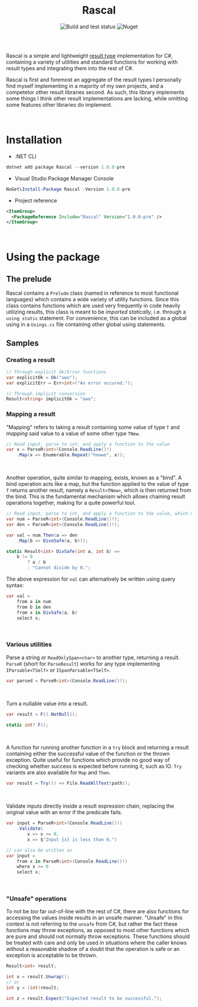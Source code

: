<div align="center">
    <h1>Rascal</h1>
    <img alt="Build and test status" src="https://img.shields.io/github/actions/workflow/status/thinker227/Rascal/build-test.yml?style=for-the-badge&label=Build%20%26%20Test">
    <img alt="Nuget" src="https://img.shields.io/nuget/vpre/Rascal?style=for-the-badge&label=Nuget%3A%20Rascal">
</div>

<br></br>

Rascal is a simple and lightweight [result type](https://www.youtube.com/watch?v=srQt1NAHYC0&t=1018s) implementation for C#, containing a variety of utilities and standard functions for working with result types and integrating them into the rest of C#.

Rascal is first and foremost an aggregate of the result types I personally find myself implementing in a majority of my own projects, and a competetor other result libraries second. As such, this library implements some things I think other result implementations are lacking, while omitting some features other libraries do implement.

<br/>

# Installation
- .NET CLI
```ps1
dotnet add package Rascal --version 1.0.0-pre
```
- Visual Studio Package Manager Console
```ps1
NuGet\Install-Package Rascal -Version 1.0.0-pre
```
- Project reference
```xml
<ItemGroup>
  <PackageReference Include="Rascal" Version="1.0.0-pre" />
</ItemGroup>
```

<br/>

# Using the package

## The prelude

Rascal contains a `Prelude` class (named in reference to most functional languages) which contains a wide variety of utility functions. Since this class contains functions which are used very frequently in code heavily utilizing results, this class is meant to be *imported statically*, i.e. through a `using static` statement. For convenience, this can be included as a global using in a `Usings.cs` file containing other global using statements.

## Samples

### Creating a result
```cs
// Through explicit Ok/Error functions
var explicitOk = Ok("uwu");
var explicitErr = Err<int>("An error occured.");

// Through implicit conversion
Result<string> implicitOk = "owo";
```

### Mapping a result

"Mapping" refers to taking a result containing some value of type `T` and *mapping* said value to a value of some other type `TNew`.
```cs
// Read input, parse to int, and apply a function to the value
var x = ParseR<int>(Console.ReadLine()!)
    .Map(x => Enumerable.Repeat("hewwo", x));
```

<br/>

Another operation, quite similar to mapping, exists, known as a "bind". A bind operation acts like a map, but the function applied to the value of type `T` returns another result, namely a `Result<TNew>`, which is then returned from the bind. This is the fundamental mechanism which allows chaining result operations together, making for a quite powerful tool.
```cs
// Read input, parse to int, and apply a function to the value, which may fail
var num = ParseR<int>(Console.ReadLine()!);
var den = ParseR<int>(Console.ReadLine()!);

var val = num.Then(a => den
    .Map(b => DiveSafe(a, b)));

static Result<int> DivSafe(int a, int b) =>
    b != 0
        ? a / b
        : "Cannot divide by 0.";
```

The above expression for `val` can alternatively be written using query syntax:
```cs
var val =
    from a in num
    from b in den
    from x in DivSafe(a, b)
    select x;
```

<br/>

### Various utilities

Parse a string or `ReadOnlySpan<char>` to another type, returning a result. `ParseR` (short for `ParseResult`) works for any type implementing `IParsable<TSelf>` or `ISpanParsable<TSelf>`.
```cs
var parsed = ParseR<int>(Console.ReadLine()!);
```

<br/>

Turn a nullable value into a result.
```cs
var result = F().NotNull();

static int? F();
```

<br/>

A function for running another function in a `try` block and returning a result containing either the successful value of the function or the thrown exception. Quite useful for functions which provide no good way of checking whether success is expected before running it, such as IO. `Try` variants are also available for `Map` and `Then`.
```cs
var result = Try(() => File.ReadAllText(path));
```

<br/>

Validate inputs directly inside a result expression chain, replacing the original value with an error if the predicate fails.
```cs
var input = ParseR<int>(Console.ReadLine()!)
    .Validate(
        x => x >= 0,
        x => $"Input {x} is less than 0.")

// can also be written as
var input =
    from x in ParseR<int>(Console.ReadLine()!)
    where x >= 0
    select x;
```

<br/>

### "Unsafe" operations

To not be *too* far out-of-line with the rest of C#, there are also functions for accessing the values inside results in an unsafe manner. "Unsafe" in this context is not referring to the `unsafe` from C#, but rather the fact these functions may throw exceptions, as opposed to most other functions which are pure and should not normally throw exceptions. These functions should be treated with care and only be used in situations where the caller knows without a reasonable shadow of a doubt that the operation is safe or an exception is acceptable to be thrown.
```cs
Result<int> result;

int x = result.Unwrap();
// or
int y = (int)result;

int z = result.Expect("Expected result to be successful.");
```
